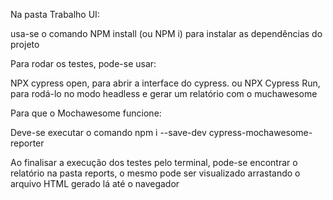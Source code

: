 Na pasta Trabalho UI:

  usa-se o comando NPM install (ou NPM i) para instalar as dependências do projeto

Para rodar os testes, pode-se usar:

  NPX cypress open, para abrir a interface do cypress.
  ou
  NPX Cypress Run, para rodá-lo no modo headless e gerar um relatório com o muchawesome

Para que o Mochawesome funcione:

  Deve-se executar o comando npm i --save-dev cypress-mochawesome-reporter

Ao finalisar a execução dos testes pelo terminal, pode-se encontrar o relatório na pasta reports, o mesmo pode ser visualizado arrastando o arquivo HTML gerado lá até o navegador  
  


